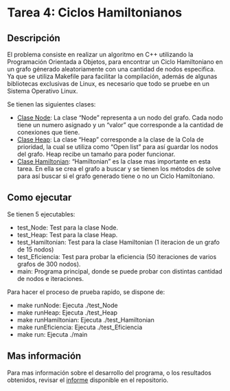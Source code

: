 # Tarea 4: Ciclos Hamiltonianos
## Descripción
El problema consiste en realizar un algoritmo en C++ utilizando la Programación Orientada a Objetos, para encontrar un 
Ciclo Hamiltoniano en un grafo génerado aleatoriamente con una cantidad de nodos especifica. Ya que se utiliza Makefile para facilitar
la compilación, además de algunas bibliotecas exclusivas de Linux, es necesario que todo se pruebe en un Sistema Operativo Linux.<br/>

Se tienen las siguientes clases:
* [Clase Node](https://github.com/PodssilDev/Tareas_Taller_De_Programacion/blob/main/Tarea_4/Node.cpp): La clase “Node” representa a un nodo del grafo. Cada nodo tiene un numero asignado y un “valor” que corresponde
a la cantidad de conexiones que tiene.
* [Clase Heap](https://github.com/PodssilDev/Tareas_Taller_De_Programacion/blob/main/Tarea_4/Heap.cpp): La clase “Heap” corresponde a la clase de la Cola de prioridad, la cual se utiliza como “Open list” para 
así guardar los nodos del grafo. Heap recibe un tamaño para poder funcionar.
* [Clase Hamiltonian](https://github.com/PodssilDev/Tareas_Taller_De_Programacion/blob/main/Tarea_4/Hamiltonian.cpp): “Hamiltonian” es la clase mas importante en esta tarea. En ella se crea el grafo a buscar y se tienen
los métodos de solve para así buscar si el grafo generado tiene o no un Ciclo Hamiltoniano.

## Como ejecutar
Se tienen 5 ejecutables:
* test_Node: Test para la clase Node.
* test_Heap: Test para la clase Heap.
* test_Hamiltonian: Test para la clase Hamiltonian (1 iteracion de un grafo de 15 nodos)
* test_Eficiencia: Test para probar la eficiencia (50 iteraciones de varios grafos de 300 nodos).
* main: Programa principal, donde se puede probar con distintas cantidad de nodos e iteraciones.

Para hacer el proceso de prueba rapido, se dispone de:
* make runNode: Ejecuta ./test_Node
* make runHeap: Ejecuta ./test_Heap
* make runHamiltonian: Ejecuta ./test_Hamiltonian
* make runEficiencia: Ejecuta ./test_Eficiencia
* make run: Ejecuta ./main

## Mas información
Para mas información sobre el desarrollo del programa, o los resultados obtenidos, revisar el [informe](https://github.com/PodssilDev/Tareas_Taller_De_Programacion/blob/main/Tarea_4/SerranoJohn.pdf) disponible en el repositorio.
